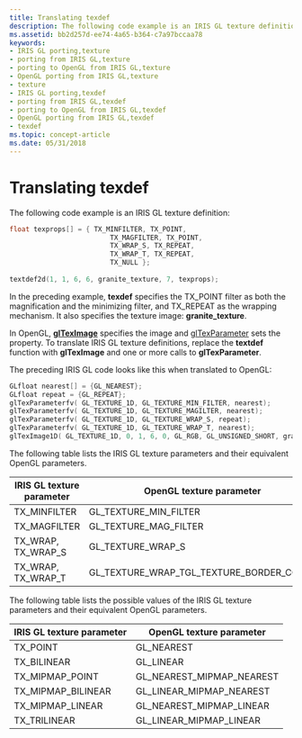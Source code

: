 ```yaml
---
title: Translating texdef
description: The following code example is an IRIS GL texture definition
ms.assetid: bb2d257d-ee74-4a65-b364-c7a97bccaa78
keywords:
- IRIS GL porting,texture
- porting from IRIS GL,texture
- porting to OpenGL from IRIS GL,texture
- OpenGL porting from IRIS GL,texture
- texture
- IRIS GL porting,texdef
- porting from IRIS GL,texdef
- porting to OpenGL from IRIS GL,texdef
- OpenGL porting from IRIS GL,texdef
- texdef
ms.topic: concept-article
ms.date: 05/31/2018
---
```


# Translating texdef

The following code example is an IRIS GL texture definition:


```C++
float texprops[] = { TX_MINFILTER, TX_POINT, 
                         TX_MAGFILTER, TX_POINT, 
                         TX_WRAP_S, TX_REPEAT, 
                         TX_WRAP_T, TX_REPEAT, 
                         TX_NULL }; 
 
textdef2d(1, 1, 6, 6, granite_texture, 7, texprops);
```



In the preceding example, **texdef** specifies the TX\_POINT filter as both the magnification and the minimizing filter, and TX\_REPEAT as the wrapping mechanism. It also specifies the texture image: **granite\_texture**.

In OpenGL, [**glTexImage**](glteximage1d.md) specifies the image and [glTexParameter](gltexparameter-functions.md) sets the property. To translate IRIS GL texture definitions, replace the **textdef** function with **glTexImage** and one or more calls to **glTexParameter**.

The preceding IRIS GL code looks like this when translated to OpenGL:


```C++
GLfloat nearest[] = {GL_NEAREST}; 
GLfloat repeat = {GL_REPEAT}; 
glTexParameterfv( GL_TEXTURE_1D, GL_TEXTURE_MIN_FILTER, nearest); 
glTexParameterfv( GL_TEXTURE_1D, GL_TEXTURE_MAGILTER, nearest); 
glTexParameterfv( GL_TEXTURE_1D, GL_TEXTURE_WRAP_S, repeat); 
glTexParameterfv( GL_TEXTURE_1D, GL_TEXTURE_WRAP_T, nearest); 
glTexImage1D( GL_TEXTURE_1D, 0, 1, 6, 0, GL_RGB, GL_UNSIGNED_SHORT, granite_texture);
```



The following table lists the IRIS GL texture parameters and their equivalent OpenGL parameters.



| IRIS GL texture parameter | OpenGL texture parameter                                  |
|---------------------------|-----------------------------------------------------------|
| TX\_MINFILTER             | GL\_TEXTURE\_MIN\_FILTER                                  |
| TX\_MAGFILTER             | GL\_TEXTURE\_MAG\_FILTER                                  |
| TX\_WRAP, TX\_WRAP\_S     | GL\_TEXTURE\_WRAP\_S                                      |
| TX\_WRAP, TX\_WRAP\_T     | GL\_TEXTURE\_WRAP\_TGL\_TEXTURE\_BORDER\_COLOR<br/> |



 

The following table lists the possible values of the IRIS GL texture parameters and their equivalent OpenGL parameters.



| IRIS GL texture parameter | OpenGL texture parameter     |
|---------------------------|------------------------------|
| TX\_POINT                 | GL\_NEAREST                  |
| TX\_BILINEAR              | GL\_LINEAR                   |
| TX\_MIPMAP\_POINT         | GL\_NEAREST\_MIPMAP\_NEAREST |
| TX\_MIPMAP\_BILINEAR      | GL\_LINEAR\_MIPMAP\_NEAREST  |
| TX\_MIPMAP\_LINEAR        | GL\_NEAREST\_MIPMAP\_LINEAR  |
| TX\_TRILINEAR             | GL\_LINEAR\_MIPMAP\_LINEAR   |



 

 

 





